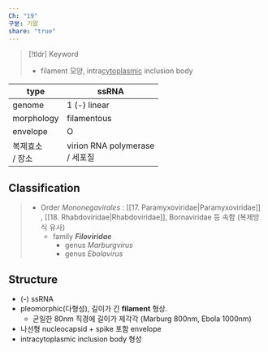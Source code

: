 ```yaml
---
Ch: "19"
구분: 기말
share: "true"
---
```


>[!tldr] Keyword
>- filament 모양, intra<u>cytoplasmic</u> inclusion body

| type         | ssRNA                          |
| ------------ | ------------------------------ |
| genome       | 1 (-) linear                   |
| morphology   | filamentous                    |
| envelope     | O                              |
| 복제효소<br>/ 장소 | virion RNA polymerase<br>/ 세포질 |

## Classification
> - Order *Mononegavirales* : [[17. Paramyxoviridae|Paramyxoviridae]] , [[18. Rhabdoviridae|Rhabdoviridae]], Bornaviridae 등 속함 (복제방식 유사)
> 	- family ***Filoviridae***
> 		- genus *Marburgvirus*
> 		- genus *Ebolavirus*

## Structure
- (-) ssRNA
- pleomorphic(다형성), 길이가 긴 **filament** 형상.
	- 균일한 80nm 직경에 길이가 제각각 (Marburg 800nm, Ebola 1000nm)
- 나선형 nucleocapsid + spike 포함 envelope
- intracytoplasmic inclusion body 형성
